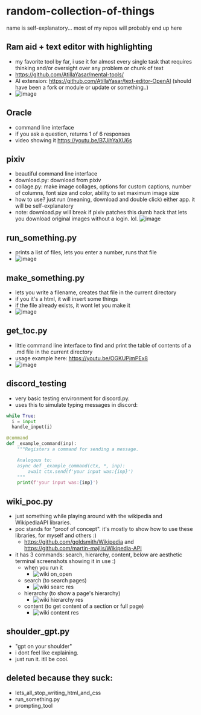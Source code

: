 # random-collection-of-things
name is self-explanatory... most of my repos will probably end up here

## Ram aid + text editor with highlighting
- my favorite tool by far, i use it for almost every single task that requires thinking and/or oversight over any problem or chunk of text
- https://github.com/AtillaYasar/mental-tools/
- AI extension: https://github.com/AtillaYasar/text-editor-OpenAI (should have been a fork or module or update or something..)
- ![image](https://user-images.githubusercontent.com/112716905/213861946-c23ddd62-79f4-4aa3-a5ab-5a9bdb4edbdb.png)

## Oracle
- command line interface  
- if you ask a question, returns 1 of 6 responses  
- video showing it https://youtu.be/B7JihYaXU6s

## pixiv
- beautiful command line interface
- download.py: download from pixiv
- collage.py: make image collages, options for custom captions, number of columns, font size and color, ability to set maximum image size
- how to use? just run (meaning, download and double click) either app. it will be self-explanatory
- note: download.py will break if pixiv patches this dumb hack that lets you download original images without a login. lol.
![image](https://user-images.githubusercontent.com/112716905/205492410-50a187f7-1e1a-4053-9770-e4bea6ab2cb3.png)

## run_something.py
- prints a list of files, lets you enter a number, runs that file
- ![image](https://user-images.githubusercontent.com/112716905/211153821-f7d6ae51-6612-4d56-b9af-2664f8ffcb89.png)


## make_something.py
- lets you write a filename, creates that file in the current directory
- if you it's a html, it will insert some things
- if the file already exists, it wont let you make it
- ![image](https://user-images.githubusercontent.com/112716905/211151843-81bf8c17-28bf-44f8-a584-8d4f853a5090.png)

## get_toc.py
- little command line interface to find and print the table of contents of a .md file in the current directory
- usage example here: https://youtu.be/OGKUPjmPEx8
- ![image](https://user-images.githubusercontent.com/112716905/213638908-7932da0f-8b10-47b6-a031-689e3db24063.png)

## discord_testing
- very basic testing environment for discord.py.
- uses this to simulate typing messages in discord:
```python
while True:
  i = input
  handle_input(i)
```
```python
@command
def _example_command(inp):
    """Registers a command for sending a message.

    Analogous to:
    async def _example_command(ctx, *, inp):
        await ctx.send(f'your input was:{inp}')
    """
    print(f'your input was:{inp}')
```

## wiki_poc.py
- just something while playing around with the wikipedia and WikipediaAPI libraries.
- poc stands for "proof of concept". it's mostly to show how to use these libraries, for myself and others  :)
  + https://github.com/goldsmith/Wikipedia and https://github.com/martin-majlis/Wikipedia-API
- it has 3 commands: search, hierarchy, content, below are aesthetic terminal screenshots showing it in use :)
  + when you run it
    - ![wiki on_open](https://user-images.githubusercontent.com/112716905/224471617-0a14198a-1949-465a-bf54-3f2e4c2ef10f.png)
  + search  (to search pages)
    - ![wiki searc res](https://user-images.githubusercontent.com/112716905/224471633-70fbb8a1-d417-4e32-82dc-cb076d6908bd.png)
  + hierarchy  (to show a page's hierarchy)
    - ![wiki hierarchy res](https://user-images.githubusercontent.com/112716905/224471651-20c7b7f2-ffed-4e1e-8819-52ce540baf4c.png)
  + content  (to get content of a section or full page)
    - ![wiki content res](https://user-images.githubusercontent.com/112716905/224471665-22777f4d-18cb-4bef-94fc-6397b3067211.png)

## shoulder_gpt.py
- "gpt on your shoulder"
- i dont feel like explaining.
- just run it. itll be cool.

## deleted because they suck:
- lets_all_stop_writing_html_and_css
- run_something.py
- prompting_tool

